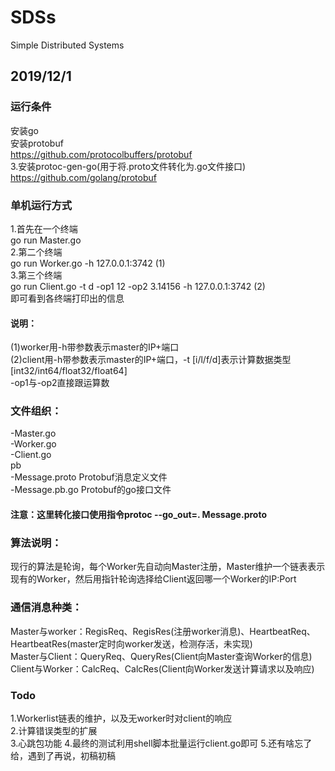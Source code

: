 # SDSs
Simple Distributed Systems
## 2019/12/1

### 运行条件

安装go  
安装protobuf  
  https://github.com/protocolbuffers/protobuf  
3.安装protoc-gen-go(用于将.proto文件转化为.go文件接口)  
  https://github.com/golang/protobuf  

### 单机运行方式

1.首先在一个终端  
  go run Master.go  
2.第二个终端  
  go run Worker.go -h 127.0.0.1:3742      (1)  
3.第三个终端  
  go run Client.go -t d -op1 12 -op2 3.14156 -h 127.0.0.1:3742      (2)  
即可看到各终端打印出的信息  

#### 说明：

(1)worker用-h带参数表示master的IP+端口  
(2)client用-h带参数表示master的IP+端口，-t [i/l/f/d]表示计算数据类型[int32/int64/float32/float64]  
-op1与-op2直接跟运算数  

### 文件组织：
-Master.go  
-Worker.go  
-Client.go  
  pb  
  -Message.proto    Protobuf消息定义文件  
  -Message.pb.go    Protobuf的go接口文件  
 
#### 注意：这里转化接口使用指令protoc --go_out=. Message.proto


### 算法说明：
现行的算法是轮询，每个Worker先自动向Master注册，Master维护一个链表表示现有的Worker，然后用指针轮询选择给Client返回哪一个Worker的IP:Port  

### 通信消息种类：
Master与worker：RegisReq、RegisRes(注册worker消息)、HeartbeatReq、HeartbeatRes(master定时向worker发送，检测存活，未实现)  
Master与Client：QueryReq、QueryRes(Client向Master查询Worker的信息)  
Client与Worker：CalcReq、CalcRes(Client向Worker发送计算请求以及响应)  
### Todo
1.Workerlist链表的维护，以及无worker时对client的响应  
2.计算错误类型的扩展  
3.心跳包功能
4.最终的测试利用shell脚本批量运行client.go即可
5.还有啥忘了给，遇到了再说，初稿初稿
